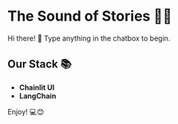 # The Sound of Stories 🚀🤖

Hi there! 👋 Type anything in the chatbox to begin.

## Our Stack 📚

- **Chainlit UI**
- **LangChain**

Enjoy! 💻😊
